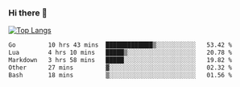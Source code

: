 ### Hi there 👋

<!--
**3Xpl0it3r/3Xpl0it3r** is a ✨ _special_ ✨ repository because its `README.md` (this file) appears on your GitHub profile.

Here are some ideas to get you started:

- 🔭 I’m currently working on ...
- 🌱 I’m currently learning ...
- 👯 I’m looking to collaborate on ...
- 🤔 I’m looking for help with ...
- 💬 Ask me about ...
- 📫 How to reach me: ...
- 😄 Pronouns: ...
- ⚡ Fun fact: ...
-->


[![Top Langs](https://github-readme-stats.vercel.app/api/top-langs/?username=3Xpl0it3r&layout=compact)](https://github.com/3Xpl0it3r/3Xpl0it3r)

<!--START_SECTION:waka-->

```txt
Go         10 hrs 43 mins  █████████████▒░░░░░░░░░░░   53.42 %
Lua        4 hrs 10 mins   █████▒░░░░░░░░░░░░░░░░░░░   20.78 %
Markdown   3 hrs 58 mins   █████░░░░░░░░░░░░░░░░░░░░   19.82 %
Other      27 mins         ▓░░░░░░░░░░░░░░░░░░░░░░░░   02.32 %
Bash       18 mins         ▒░░░░░░░░░░░░░░░░░░░░░░░░   01.56 %
```

<!--END_SECTION:waka-->
